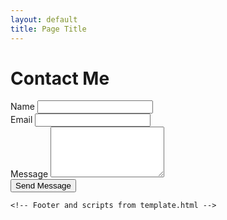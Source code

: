 ```yaml
---
layout: default
title: Page Title
---
```


<main class="container mt-5">
    <h1 class="display-4">Contact Me</h1>
    <form id="contactForm">
        <div class="mb-3">
            <label for="name" class="form-label">Name</label>
            <input type="text" class="form-control" id="name" required>
        </div>
        <div class="mb-3">
            <label for="email" class="form-label">Email</label>
            <input type="email" class="form-control" id="email" required>
        </div>
        <div class="mb-3">
            <label for="message" class="form-label">Message</label>
            <textarea class="form-control" id="message" rows="5" required></textarea>
        </div>
        <button type="submit" class="btn btn-primary">Send Message</button>
    </form>
</main>

    <!-- Footer and scripts from template.html -->

